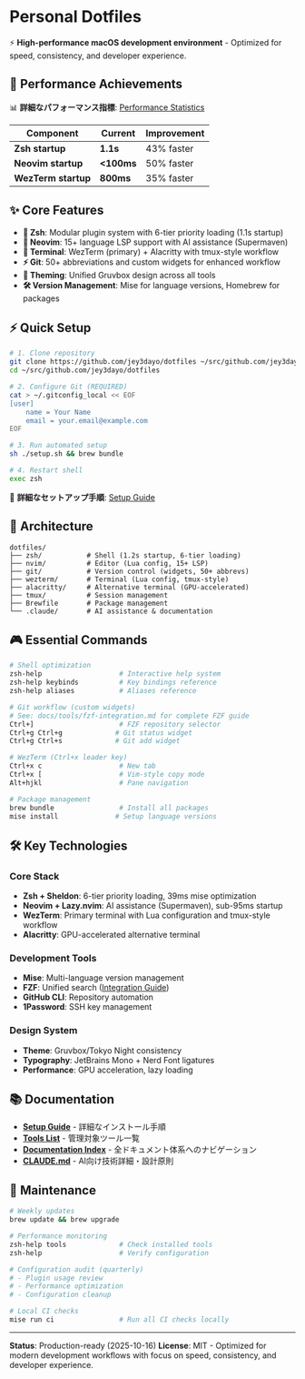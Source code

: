 # Personal Dotfiles

⚡ **High-performance macOS development environment** - Optimized for speed, consistency, and developer experience.

## 🚀 Performance Achievements

📊 **詳細なパフォーマンス指標**: [Performance Statistics](docs/performance.md)

| Component           | Current    | Improvement |
| ------------------- | ---------- | ----------- |
| **Zsh startup**     | **1.1s**   | 43% faster  |
| **Neovim startup**  | **<100ms** | 50% faster  |
| **WezTerm startup** | **800ms**  | 35% faster  |

## ✨ Core Features

- **🐚 Zsh**: Modular plugin system with 6-tier priority loading (1.1s startup)
- **🚀 Neovim**: 15+ language LSP support with AI assistance (Supermaven)
- **🔧 Terminal**: WezTerm (primary) + Alacritty with tmux-style workflow
- **⚡ Git**: 50+ abbreviations and custom widgets for enhanced workflow
- **🎨 Theming**: Unified Gruvbox design across all tools
- **🛠️ Version Management**: Mise for language versions, Homebrew for packages

## ⚡ Quick Setup

```bash
# 1. Clone repository
git clone https://github.com/jey3dayo/dotfiles ~/src/github.com/jey3dayo/dotfiles
cd ~/src/github.com/jey3dayo/dotfiles

# 2. Configure Git (REQUIRED)
cat > ~/.gitconfig_local << EOF
[user]
    name = Your Name
    email = your.email@example.com
EOF

# 3. Run automated setup
sh ./setup.sh && brew bundle

# 4. Restart shell
exec zsh
```

📖 **詳細なセットアップ手順**: [Setup Guide](docs/setup.md)

## 📁 Architecture

```
dotfiles/
├── zsh/           # Shell (1.2s startup, 6-tier loading)
├── nvim/          # Editor (Lua config, 15+ LSP)
├── git/           # Version control (widgets, 50+ abbrevs)
├── wezterm/       # Terminal (Lua config, tmux-style)
├── alacritty/     # Alternative terminal (GPU-accelerated)
├── tmux/          # Session management
├── Brewfile       # Package management
└── .claude/       # AI assistance & documentation
```

## 🎮 Essential Commands

```bash
# Shell optimization
zsh-help                   # Interactive help system
zsh-help keybinds          # Key bindings reference
zsh-help aliases           # Aliases reference

# Git workflow (custom widgets)
# See: docs/tools/fzf-integration.md for complete FZF guide
Ctrl+]                     # FZF repository selector
Ctrl+g Ctrl+g             # Git status widget
Ctrl+g Ctrl+s             # Git add widget

# WezTerm (Ctrl+x leader key)
Ctrl+x c                   # New tab
Ctrl+x [                   # Vim-style copy mode
Alt+hjkl                   # Pane navigation

# Package management
brew bundle                # Install all packages
mise install              # Setup language versions
```

## 🛠️ Key Technologies

### Core Stack

- **Zsh + Sheldon**: 6-tier priority loading, 39ms mise optimization
- **Neovim + Lazy.nvim**: AI assistance (Supermaven), sub-95ms startup
- **WezTerm**: Primary terminal with Lua configuration and tmux-style workflow
- **Alacritty**: GPU-accelerated alternative terminal

### Development Tools

- **Mise**: Multi-language version management
- **FZF**: Unified search ([Integration Guide](docs/tools/fzf-integration.md))
- **GitHub CLI**: Repository automation
- **1Password**: SSH key management

### Design System

- **Theme**: Gruvbox/Tokyo Night consistency
- **Typography**: JetBrains Mono + Nerd Font ligatures
- **Performance**: GPU acceleration, lazy loading

## 📚 Documentation

- **[Setup Guide](docs/setup.md)** - 詳細なインストール手順
- **[Tools List](TOOLS.md)** - 管理対象ツール一覧
- **[Documentation Index](docs/README.md)** - 全ドキュメント体系へのナビゲーション
- **[CLAUDE.md](CLAUDE.md)** - AI向け技術詳細・設計原則

## 🔧 Maintenance

```bash
# Weekly updates
brew update && brew upgrade

# Performance monitoring
zsh-help tools             # Check installed tools
zsh-help                   # Verify configuration

# Configuration audit (quarterly)
# - Plugin usage review
# - Performance optimization
# - Configuration cleanup

# Local CI checks
mise run ci                # Run all CI checks locally
```

---

**Status**: Production-ready (2025-10-16)
**License**: MIT - Optimized for modern development workflows with focus on speed, consistency, and developer experience.
